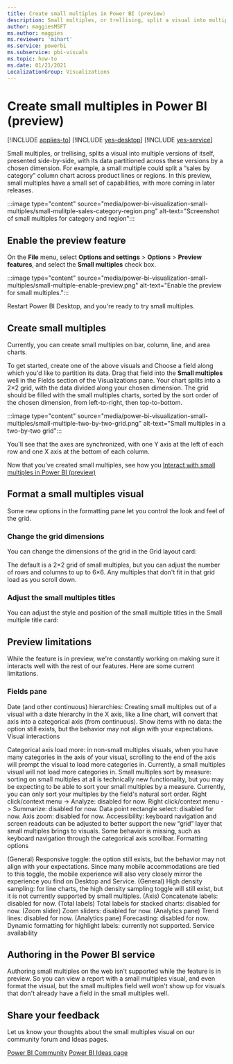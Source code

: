 ```yaml
---
title: Create small multiples in Power BI (preview)
description: Small multiples, or trellising, split a visual into multiple versions of itself, presented side-by-side, with its data partitioned across these versions by a chosen dimension.
author: maggiesMSFT
ms.author: maggies
ms.reviewer: 'mihart'
ms.service: powerbi
ms.subservice: pbi-visuals
ms.topic: how-to
ms.date: 01/21/2021
LocalizationGroup: Visualizations
---
```

# Create small multiples in Power BI (preview)

[!INCLUDE [applies-to](../includes/applies-to.md)] [!INCLUDE [yes-desktop](../includes/yes-desktop.md)] [!INCLUDE [yes-service](../includes/yes-service.md)]

Small multiples, or trellising, splits a visual into multiple versions of itself, presented side-by-side, with its data partitioned across these versions by a chosen dimension. For example, a small multiple could split a “sales by category” column chart across product lines or regions. In this preview, small multiples have a small set of capabilities, with more coming in later releases.

:::image type="content" source="media/power-bi-visualization-small-multiples/small-mulitple-sales-category-region.png" alt-text="Screenshot of small multiples for category and region":::

## Enable the preview feature

On the **File** menu, select **Options and settings** > **Options** > **Preview features**, and select the **Small multiples** check box.

:::image type="content" source="media/power-bi-visualization-small-multiples/small-multiple-enable-preview.png" alt-text="Enable the preview for small multiples.":::

Restart Power BI Desktop, and you're ready to try small multiples.

## Create small multiples

Currently, you can create small multiples on bar, column, line, and area charts. 

To get started, create one of the above visuals and 
Choose a field along which you'd like to partition its data. Drag that field into the **Small multiples** well in the Fields section of the Visualizations pane. 
Your chart splits into a 2×2 grid, with the data divided along your chosen dimension. The grid should be filled with the small multiples charts, sorted by the sort order of the chosen dimension, from left-to-right, then top-to-bottom.

:::image type="content" source="media/power-bi-visualization-small-multiples/small-multiple-two-by-two-grid.png" alt-text="Small multiples in a two-by-two grid":::

You'll see that the axes are synchronized, with one Y axis at the left of each row and one X axis at the bottom of each column.

Now that you've created small multiples, see how you [Interact with small multiples in Power BI (preview)](power-bi-visualization-small-multiples-interact.md)


## Format a small multiples visual

Some new options in the formatting pane let you control the look and feel of the grid.

### Change the grid dimensions

You can change the dimensions of the grid in the Grid layout card:



The default is a 2×2 grid of small multiples, but you can adjust the number of rows and columns to up to 6×6. Any multiples that don't fit in that grid load as you scroll down.


### Adjust the small multiples titles

You can adjust the style and position of the small multiple titles in the Small multiple title card:



## Preview limitations

While the feature is in preview, we're constantly working on making sure it interacts well with the rest of our features. Here are some current limitations.

### Fields pane

Date (and other continuous) hierarchies: Creating small multiples out of a visual with a date hierarchy in the X axis, like a line chart, will convert that axis into a categorical axis (from continuous).
Show items with no data: the option still exists, but the behavior may not align with your expectations.
Visual interactions

Categorical axis load more: in non-small multiples visuals, when you have many categories in the axis of your visual, scrolling to the end of the axis will prompt the visual to load more categories in. Currently, a small multiples visual will not load more categories in.
Small multiples sort by measure: sorting on small multiples at all is technically new functionality, but you may be expecting to be able to sort your small multiples by a measure. Currently, you can only sort your multiples by the field's natural sort order.
Right click/context menu -> Analyze: disabled for now.
Right click/context menu -> Summarize: disabled for now.
Data point rectangle select: disabled for now.
Axis zoom: disabled for now.
Accessibility: keyboard navigation and screen readouts can be adjusted to better support the new “grid” layer that small multiples brings to visuals. Some behavior is missing, such as keyboard navigation through the categorical axis scrollbar.
Formatting options

(General) Responsive toggle: the option still exists, but the behavior may not align with your expectations. Since many mobile accommodations are tied to this toggle, the mobile experience will also very closely mirror the experience you find on Desktop and Service.
(General) High density sampling: for line charts, the high density sampling toggle will still exist, but it is not currently supported by small multiples.
(Axis) Concatenate labels: disabled for now.
(Total labels) Total labels for stacked charts: disabled for now.
(Zoom slider) Zoom sliders: disabled for now.
(Analytics pane) Trend lines: disabled for now.
(Analytics pane) Forecasting: disabled for now.
Dynamic formatting for highlight labels: currently not supported.
Service availability

## Authoring in the Power BI service

Authoring small multiples on the web isn't supported while the feature is in preview. So you can view a report with a small multiples visual, and even format the visual, but the small multiples field well won't show up for visuals that don't already have a field in the small multiples well.

## Share your feedback

Let us know your thoughts about the small multiples visual on our community forum and Ideas pages.

[Power BI Community](https://community.powerbi.com/)
[Power BI Ideas page](https://ideas.powerbi.com/ideas/) 
